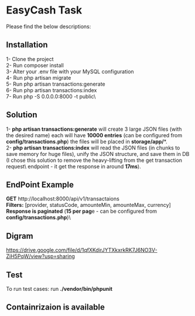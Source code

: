 # EasyCash Task

Please find the below descriptions:

## Installation

1- Clone the project\
2- Run composer install\
3- Alter your .env file with your MySQL configuration\
4- Run php artisan migrate\
5- Run php artisan transactions:generate\
6- Run php artisan transactions:index\
7- Run php -S 0.0.0.0:8000 -t public\

## Solution

1- **php artisan transactions:generate** will create 3 large JSON files (with the desired name) each will have **10000 entries** (can be configured from **config/transactions.php**) the files will be placed in **storage/app/***.\
2- **php artisan transactions:index** will read the JSON files (in chunks to save memory for huge files), unify the JSON structure, and save them in DB (I chose this solution to remove the heavy-lifting from the get transaction request\ endpoint - it get the response in around **17ms**).

## EndPoint Example

**GET** http://localhost:8000/api/v1/transactaions\
**Filters:** [provider, statusCode, amounteMin, amounteMax, currency]\
**Response is paginated** (**15 per pag**e - can be configured from **config/transactions.php**)\

## Digram
https://drive.google.com/file/d/1qfXKdirJYTXkxrkRK7J6NO3V-ZiH5PqW/view?usp=sharing
## Test
To run test cases: run **./vendor/bin/phpunit**

## Containrizaion is available
